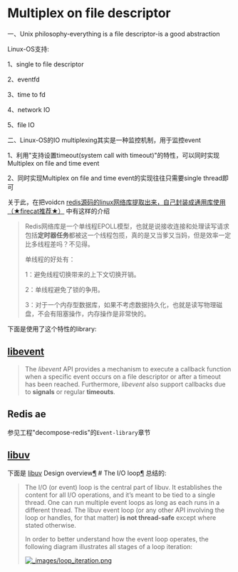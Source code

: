 # Multiplex on file descriptor

一、Unix philosophy-everything is a file descriptor-is a good abstraction

Linux-OS支持:

1、single to file descriptor

2、eventfd

3、time to fd

4、network IO

5、file IO

二、Linux-OS的IO multiplexing其实是一种监控机制，用于监控event

1、利用"支持设置timeout(system call with timeout)"的特性，可以同时实现Multiplex on file and time event

2、同时实现Multiplex on file and time event的实现往往只需要single thread即可

关于此，在把voidcn [redis源码的linux网络库提取出来，自己封装成通用库使用（★firecat推荐★）](http://www.voidcn.com/article/p-agorceqr-brv.html) 中有这样的介绍

> Redis网络库是一个单线程EPOLL模型，也就是说接收连接和处理读写请求包括**定时器任务**都被这一个线程包揽，真的是又当爹又当妈，但是效率一定比多线程差吗？不见得。
>
> 单线程的好处有： 
>
> 1：避免线程切换带来的上下文切换开销。 
>
> 2：单线程避免了锁的争用。 
>
> 3：对于一个内存型数据库，如果不考虑数据持久化，也就是读写物理磁盘，不会有阻塞操作，内存操作是非常快的。



下面是使用了这个特性的library:

## [libevent](https://libevent.org/) 

> The *libevent* API provides a mechanism to execute a callback function when a specific event occurs on a file descriptor or after a timeout has been reached. Furthermore, *libevent* also support callbacks due to **signals** or regular **timeouts**.

## Redis ae

参见工程"decompose-redis"的`Event-library`章节

## [libuv](https://libuv.org/) 

下面是 [libuv](https://libuv.org/) Design overview[¶](http://docs.libuv.org/en/v1.x/design.html#design-overview) # The I/O loop[¶](http://docs.libuv.org/en/v1.x/design.html#the-i-o-loop) 总结的: 

> The I/O (or event) loop is the central part of libuv. It establishes the content for all I/O operations, and it’s meant to be tied to a single thread. One can run multiple event loops as long as each runs in a different thread. The libuv event loop (or any other API involving the loop or handles, for that matter) **is not thread-safe** except where stated otherwise.
>
> In order to better understand how the event loop operates, the following diagram illustrates all stages of a loop iteration:
>
> [![_images/loop_iteration.png](http://docs.libuv.org/en/v1.x/_images/loop_iteration.png)](http://docs.libuv.org/en/v1.x/_images/loop_iteration.png)



